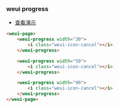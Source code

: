 
### weui progress

- [查看演示](http://meepo.com.cn/weui/weui-progress)

```html
<weui-page>
    <weui-progress width="30">
        <i class="weui-icon-cancel"></i>
    </weui-progress>

    <weui-progress width="50">
        <i class="weui-icon-cancel"></i>
    </weui-progress>

    <weui-progress width="90">
        <i class="weui-icon-cancel"></i>
    </weui-progress>
</weui-page>

```
